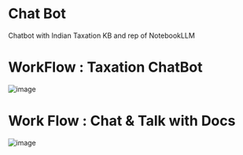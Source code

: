 # Chat Bot
 Chatbot with Indian Taxation KB and rep of NotebookLLM

 # WorkFlow : Taxation ChatBot

![image](https://github.com/user-attachments/assets/0e28b105-d348-4149-87b6-0bb5907f3037)

# Work Flow : Chat & Talk with Docs
![image](https://github.com/user-attachments/assets/a4750792-2e44-4807-af7b-7e15951554d5)

